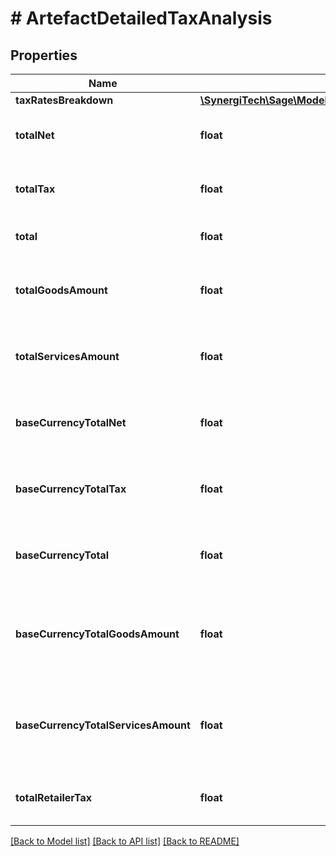 # # ArtefactDetailedTaxAnalysis

## Properties

Name | Type | Description | Notes
------------ | ------------- | ------------- | -------------
**taxRatesBreakdown** | [**\SynergiTech\Sage\Model\ArtefactDetailedTaxAnalysisBreakdown**](ArtefactDetailedTaxAnalysisBreakdown.md) |  | [optional]
**totalNet** | **float** | The total net amount for all tax rates | [optional]
**totalTax** | **float** | The total tax amount for all tax rates | [optional]
**total** | **float** | The total amount for all tax rates | [optional]
**totalGoodsAmount** | **float** | The total amount relating to goods for all tax rates | [optional]
**totalServicesAmount** | **float** | The total amount relating to services for all tax rates | [optional]
**baseCurrencyTotalNet** | **float** | The base currency total net amount for all tax rates | [optional]
**baseCurrencyTotalTax** | **float** | The base currency total tax amount for all tax rates | [optional]
**baseCurrencyTotal** | **float** | The total base currency amount for all tax rates | [optional]
**baseCurrencyTotalGoodsAmount** | **float** | The total base currency amount relating to goods for all tax rates | [optional]
**baseCurrencyTotalServicesAmount** | **float** | The total base currency amount relating to services for all tax rates | [optional]
**totalRetailerTax** | **float** | The total retailer tax amount for all tax rates | [optional]

[[Back to Model list]](../../README.md#models) [[Back to API list]](../../README.md#endpoints) [[Back to README]](../../README.md)
